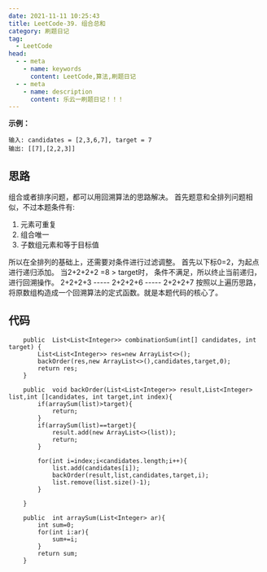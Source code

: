 ```yaml
---
date: 2021-11-11 10:25:43
title: LeetCode-39. 组合总和
category: 刷题日记
tag:
  - LeetCode
head:
  - - meta
    - name: keywords
      content: LeetCode,算法,刷题日记
  - - meta
    - name: description
      content: 乐云一刷题日记！！！
---
```

**示例：**
```
输入: candidates = [2,3,6,7], target = 7
输出: [[7],[2,2,3]]
```
## 思路
组合或者排序问题，都可以用回溯算法的思路解决。
首先题意和全排列问题相似，不过本题条件有:
1. 元素可重复
2. 组合唯一
3. 子数组元素和等于目标值

所以在全排列的基础上，还需要对条件进行过滤调整。
首先以下标0=2，为起点进行递归添加。
当2+2+2+2 =8 > target时，
条件不满足，所以终止当前递归，进行回溯操作。
2+2+2+3 ----- 2+2+2+6 ----- 2+2+2+7
按照以上遍历思路，将原数组构造成一个回溯算法的定式函数。就是本题代码的核心了。
## 代码
```
    public  List<List<Integer>> combinationSum(int[] candidates, int target) {
        List<List<Integer>> res=new ArrayList<>();
        backOrder(res,new ArrayList<>(),candidates,target,0);
        return res;
    }

    public  void backOrder(List<List<Integer>> result,List<Integer> list,int []candidates, int target,int index){
        if(arraySum(list)>target){
            return;
        }
        if(arraySum(list)==target){
            result.add(new ArrayList<>(list));
            return;
        }

        for(int i=index;i<candidates.length;i++){
            list.add(candidates[i]);
            backOrder(result,list,candidates,target,i);
            list.remove(list.size()-1);
        }

    }

    public  int arraySum(List<Integer> ar){
        int sum=0;
        for(int i:ar){
            sum+=i;
        }
        return sum;
    }
```
